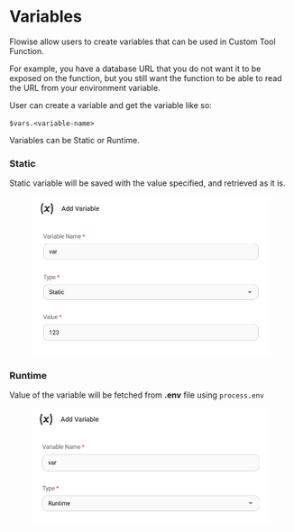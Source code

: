 # Variables

Flowise allow users to create variables that can be used in Custom Tool Function.&#x20;

For example, you have a database URL that you do not want it to be exposed on the function, but you still want the function to be able to read the URL from your environment variable.

User can create a variable and get the variable like so:

`$vars.<variable-name>`

Variables can be Static or Runtime.

### Static

Static variable will be saved with the value specified, and retrieved as it is.

<figure><img src="../.gitbook/assets/image (13).png" alt="" width="542"><figcaption></figcaption></figure>

### Runtime

Value of the variable will be fetched from **.env** file using `process.env`

<figure><img src="../.gitbook/assets/image (1) (1).png" alt="" width="537"><figcaption></figcaption></figure>
